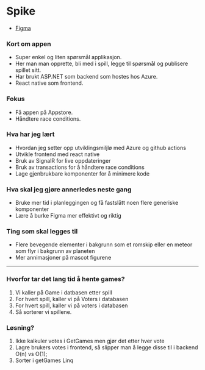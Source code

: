 # Spike

- [Figma](https://www.figma.com/file/oBgpl8HkiowbkUFe6HchFL/Untitled?node-id=0%3A1&mode=dev)

### Kort om appen

- Super enkel og liten spørsmål applikasjon.
- Her man man opprette, bli med i spill, legge til spørsmål og publisere spillet sitt.
- Har brukt ASP.NET som backend som hostes hos Azure.
- React native som frontend.

### Fokus

- Få appen på Appstore.
- Håndtere race conditions.

### Hva har jeg lært

- Hvordan jeg setter opp utviklingsmiljlø med Azure og github actions
- Utvikle frontend med react native
- Bruk av SignalR for live oppdateringer
- Bruk av transactions for å håndtere race conditions
- Lage gjenbrukbare komponenter for å minimere kode

### Hva skal jeg gjøre annerledes neste gang

- Bruke mer tid i planleggingen og få fastslått noen flere generiske komponenter
- Lære å burke Figma mer effektivt og riktig

### Ting som skal legges til

- Flere bevegende elementer i bakgrunn som et romskip eller en meteor som flyr i bakgrunn av planeten
- Mer annimasjoner på mascot figurene

<hr>

### Hvorfor tar det lang tid å hente games?

1. Vi kaller på Game i datbasen etter spill
2. For hvert spill, kaller vi på Voters i databasen
3. For hvert spill, kaller vi på voters i databasen
4. Så sorterer vi spillene.

### Løsning?

1. Ikke kalkuler votes i GetGames men gjør det etter hver vote
2. Lagre brukers votes i frontend, så slipper man å legge disse til i backend O(n) vs O(1);
3. Sorter i getGames Linq
